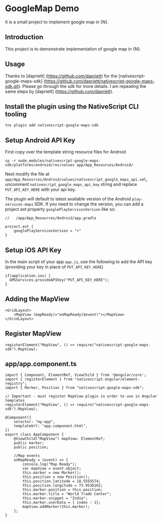 # GoogleMap Demo
It is a small project to implement google map in {N}.

## Introduction
This project is to demonstrate implementation of google map in {N}.

## Usage
Thanks to [dapriett] (https://github.com/dapriett) for the [nativescript-google-maps-sdk] (https://github.com/dapriett/nativescript-google-maps-sdk.git). Please go through the sdk for more details.
I am repeating the same steps by [dapriett] (https://github.com/dapriett).

## Install the plugin using the NativeScript CLI tooling

```
tns plugin add nativescript-google-maps-sdk
```
## Setup Android API Key

First copy over the template string resource files for Android

```
cp -r node_modules/nativescript-google-maps-sdk/platforms/android/res/values app/App_Resources/Android/
```

Next modify the file at `app/App_Resources/Android/values/nativescript_google_maps_api.xml`, uncomment `nativescript_google_maps_api_key` string and replace `PUT_API_KEY_HERE` with your api key.

The plugin will default to latest available version of the Android `play-services-maps` SDK.  If you need to change the version, you can add a project ext property `googlePlayServicesVersion` like so:

```
//   /app/App_Resources/Android/app.gradle

project.ext {
    googlePlayServicesVersion = "+"
}
```
## Setup iOS API Key
In the main script of your app `app.js`, use the following to add the API key (providing your key in place of `PUT_API_KEY_HERE`)
```
if(application.ios) {
  GMSServices.provideAPIKey("PUT_API_KEY_HERE");
}
```
##  Adding the MapView
```
<GridLayout>
    <MapView (mapReady)="onMapReady($event)"></MapView>
</GridLayout>
```
## Register MapView
```
registerElement("MapView", () => require("nativescript-google-maps-sdk").MapView);
```
## app/app.component.ts
```
import { Component, ElementRef, ViewChild } from '@angular/core';
import { registerElement } from "nativescript-angular/element-registry";
import { Marker, Position } from "nativescript-google-maps-sdk";

// Important - must register MapView plugin in order to use in Angular templates
registerElement("MapView", () => require("nativescript-google-maps-sdk").MapView);

@Component({
    selector: "my-app",
    templateUrl: "app.component.html",
})
export class AppComponent {
    @ViewChild("MapView") mapView: ElementRef;
    public marker;
    public position;

    //Map events
    onMapReady = (event) => {
        console.log("Map Ready");
        var mapView = event.object;
        this.marker = new Marker();
        this.position = new Position();
        this.position.latitude = 18.5555574;
        this.position.longitude = 73.9536162;
        this.marker.position = this.position;
        this.marker.title = "World Trade Center";
        this.marker.snippet = "India";
        this.marker.userData = { index : 1};
        mapView.addMarker(this.marker);
    };
}
```
